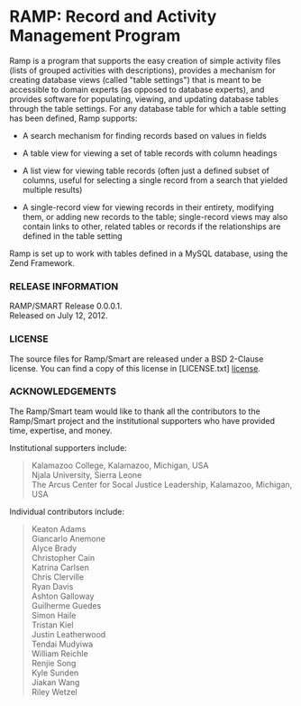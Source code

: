# RAMP: Record and Activity Management Program #

Ramp is a program that supports the easy creation of simple
activity files (lists of grouped activities with descriptions),
provides a mechanism for creating database views (called "table
settings") that is meant to be accessible to domain experts (as
opposed to database experts), and provides software for populating,
viewing, and updating database tables through the table settings.
For any database table for which a table setting has been
defined, Ramp supports:

 * A search mechanism for finding records based on values in fields

 * A table view for viewing a set of table records with column headings

 * A list view for viewing table records (often just a defined
   subset of columns, useful for selecting a single record from
   a search that yielded multiple results)

 * A single-record view for viewing records in their entirety,
   modifying them, or adding new records to the table; single-record
   views may also contain links to other, related tables or
   records if the relationships are defined in the table setting

Ramp is set up to work with tables defined in a MySQL database,
using the Zend Framework.

### RELEASE INFORMATION ###
RAMP/SMART Release 0.0.0.1.  
Released on July 12, 2012.


### LICENSE ###

The source files for Ramp/Smart are released under a BSD 2-Clause license.
You can find a copy of this license in
[LICENSE.txt] [license].


### ACKNOWLEDGEMENTS ###

The Ramp/Smart team would like to thank all the contributors to the
Ramp/Smart project and the institutional supporters who have provided
time, expertise, and money.

Institutional supporters include:

>   Kalamazoo College, Kalamazoo, Michigan, USA  
>   Njala University, Sierra Leone  
>   The Arcus Center for Socal Justice Leadership, Kalamazoo, Michigan, USA  

Individual contributors include:

>   Keaton Adams  
>   Giancarlo Anemone  
>   Alyce Brady  
>   Christopher Cain  
>   Katrina Carlsen  
>   Chris Clerville  
>   Ryan Davis  
>   Ashton Galloway  
>   Guilherme Guedes  
>   Simon Haile  
>   Tristan Kiel  
>   Justin Leatherwood  
>   Tendai Mudyiwa  
>   William Reichle  
>   Renjie Song  
>   Kyle Sunden  
>   Jiakan Wang  
>   Riley Wetzel  

[license]:  /LICENSE.txt

